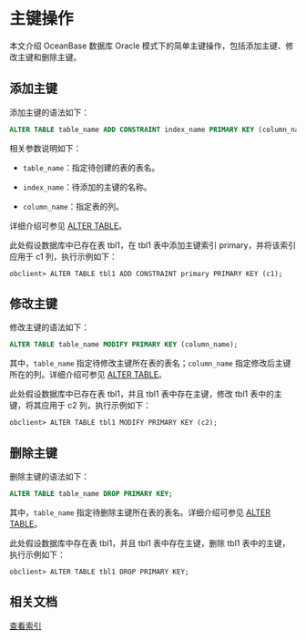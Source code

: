 # 主键操作

本文介绍 OceanBase 数据库 Oracle 模式下的简单主键操作，包括添加主键、修改主键和删除主键。

## 添加主键

添加主键的语法如下：

```sql
ALTER TABLE table_name ADD CONSTRAINT index_name PRIMARY KEY (column_name);
```

相关参数说明如下：

* `table_name`：指定待创建的表的表名。

* `index_name`：待添加的主键的名称。

* `column_name`：指定表的列。

详细介绍可参见 [ALTER TABLE](../900.sql-statement-of-oracle-mode/100.ddl-of-oracle-mode/1000.alter-table-of-oracle-mode.md)。

此处假设数据库中已存在表 tbl1，在 tbl1 表中添加主键索引 primary，并将该索引应用于 c1 列，执行示例如下：

```shell
obclient> ALTER TABLE tbl1 ADD CONSTRAINT primary PRIMARY KEY (c1);
```

## 修改主键

修改主键的语法如下：

```sql
ALTER TABLE table_name MODIFY PRIMARY KEY (column_name);
```

其中，`table_name` 指定待修改主键所在表的表名；`column_name` 指定修改后主键所在的列。详细介绍可参见 [ALTER TABLE](../900.sql-statement-of-oracle-mode/100.ddl-of-oracle-mode/1000.alter-table-of-oracle-mode.md)。

此处假设数据库中已存在表 tbl1，并且 tbl1 表中存在主键，修改 tbl1 表中的主键，将其应用于 c2 列，执行示例如下：

```shell
obclient> ALTER TABLE tbl1 MODIFY PRIMARY KEY (c2);
```

## 删除主键

删除主键的语法如下：

```sql
ALTER TABLE table_name DROP PRIMARY KEY;
```

其中，`table_name` 指定待删除主键所在表的表名。详细介绍可参见 [ALTER TABLE](../900.sql-statement-of-oracle-mode/100.ddl-of-oracle-mode/1000.alter-table-of-oracle-mode.md)。

此处假设数据库中存在表 tbl1，并且 tbl1 表中存在主键，删除 tbl1 表中的主键，执行示例如下：

```shell
obclient> ALTER TABLE tbl1 DROP PRIMARY KEY;
```

## 相关文档

[查看索引](../../../../300.database-object-management/200.manage-object-of-oracle-mode/400.manage-indexes-of-oracle-mode/300.view-indexes-of-oracle-mode.md)
